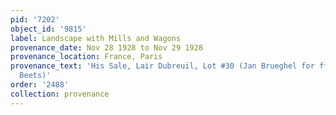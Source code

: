 ```yaml
---
pid: '7202'
object_id: '9815'
label: Landscape with Mills and Wagons
provenance_date: Nov 28 1928 to Nov 29 1928
provenance_location: France, Paris
provenance_text: 'His Sale, Lair Dubreuil, Lot #30 (Jan Brueghel for ff. 1500 to Nicolaas
  Beets)'
order: '2488'
collection: provenance
---
```


